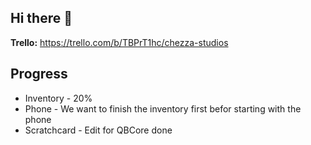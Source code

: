 ## Hi there 👋

**Trello:** https://trello.com/b/TBPrT1hc/chezza-studios

## Progress
* Inventory - 20%
* Phone - We want to finish the inventory first befor starting with the phone
* Scratchcard - Edit for QBCore done